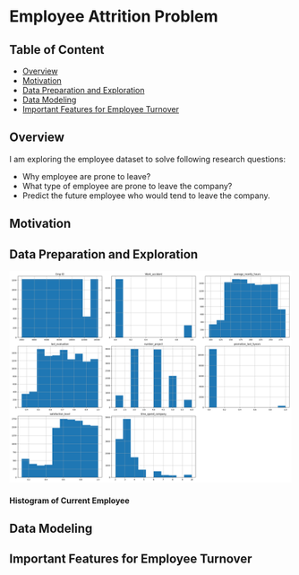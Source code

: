 # Employee Attrition Problem
## Table of Content
  * [Overview](#overview)
  * [Motivation](#motivation)
  * [Data Preparation and Exploration](#data-preparation-and-exploration)
  * [Data Modeling](#data-modeling)
  * [Important Features for Employee Turnover](#important-features-for-employee-turnover)

## Overview

I am exploring the employee dataset to solve following research questions: 
* Why employee are prone to leave?
* What type of employee are prone to leave the company?
* Predict the future employee who would tend to leave the company.

## Motivation


## Data Preparation and Exploration





![alt text](https://github.com/cghimire/Employee-Attrition-Problem/blob/master/df_existing-histogram.png " Current employee Histogram")

  #### Histogram of Current Employee

## Data Modeling

## Important Features for Employee Turnover
